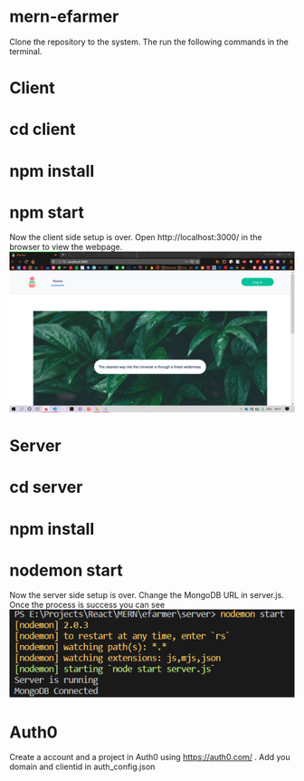 # mern-efarmer

Clone the repository to the system.
The run the following commands in the terminal.

# Client

# cd client
# npm install
# npm start

Now the client side setup is over. Open http://localhost:3000/ in the browser to view the webpage.
![alt_text](https://github.com/KathirvelChandrasekaran/mern-efarmer/blob/master/git%20images/client.png)

# Server

# cd server
# npm install
# nodemon start

Now the server side setup is over. Change the MongoDB URL in server.js.
Once the process is success you can see
![alt text](https://github.com/KathirvelChandrasekaran/mern-efarmer/blob/master/git%20images/server.png)

# Auth0

Create a account and a project in Auth0 using https://auth0.com/ .
Add you domain and clientid in auth_config.json
